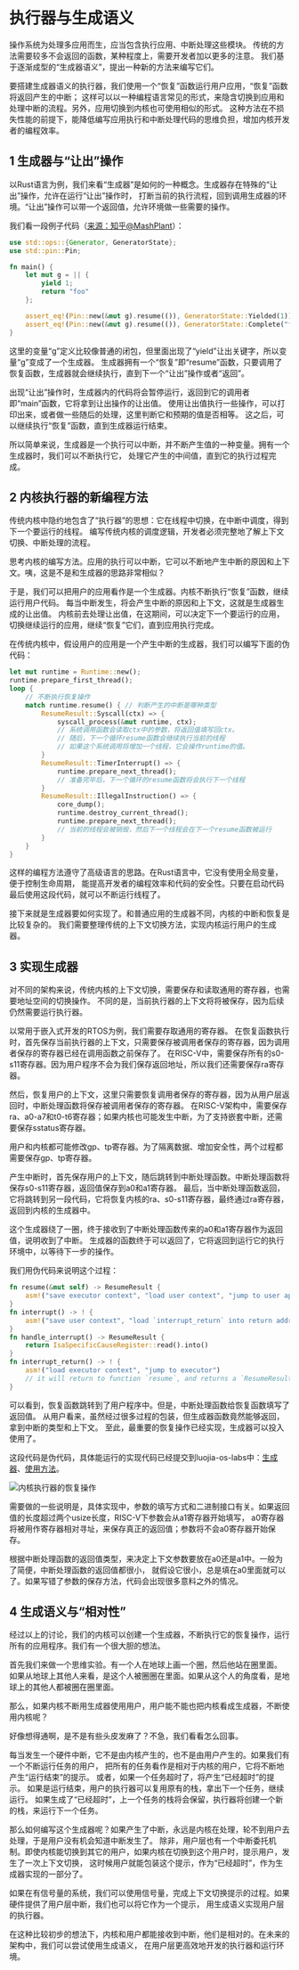 # 执行器与生成语义

操作系统为处理多应用而生，应当包含执行应用、中断处理这些模块。
传统的方法需要较多不会返回的函数，某种程度上，需要开发者加以更多的注意。
我们基于逐渐成型的“生成器语义”，提出一种新的方法来编写它们。

要搭建生成器语义的执行器，我们使用一个“恢复”函数运行用户应用，“恢复”函数将返回产生的中断；
这样可以以一种编程语言常见的形式，来隐含切换到应用和处理中断的流程。另外，应用切换到内核也可使用相似的形式。
这种方法在不损失性能的前提下，能降低编写应用执行和中断处理代码的思维负担，增加内核开发者的编程效率。

## 1 生成器与“让出”操作

以Rust语言为例，我们来看“生成器”是如何的一种概念。生成器存在特殊的“让出”操作，允许在运行“让出”操作时，
打断当前的执行流程，回到调用生成器的环境。“让出”操作可以带一个返回值，允许环境做一些需要的操作。

我们看一段例子代码（[来源：知乎@MashPlant](https://zhuanlan.zhihu.com/p/157496421)）：

```rust
use std::ops::{Generator, GeneratorState};
use std::pin::Pin;

fn main() {
    let mut g = || {
        yield 1;
        return "foo"
    };  

    assert_eq!(Pin::new(&mut g).resume(()), GeneratorState::Yielded(1));
    assert_eq!(Pin::new(&mut g).resume(()), GeneratorState::Complete("foo"));
}
```

这里的变量“g”定义比较像普通的闭包，但里面出现了“yield”让出关键字，所以变量“g”变成了一个生成器。
生成器拥有一个“恢复”即“resume”函数，只要调用了恢复函数，生成器就会继续执行，直到下一个“让出”操作或者“返回”。

出现“让出”操作时，生成器内的代码将会暂停运行，返回到它的调用者即“main”函数，它将拿到让出操作的让出值。
使用让出值执行一些操作，可以打印出来，或者做一些随后的处理，这里判断它和预期的值是否相等。
这之后，可以继续执行“恢复”函数，直到生成器运行结束。

所以简单来说，生成器是一个执行可以中断，并不断产生值的一种变量。拥有一个生成器时，我们可以不断执行它，
处理它产生的中间值，直到它的执行过程完成。

## 2 内核执行器的新编程方法

传统内核中隐约地包含了“执行器”的思想：它在线程中切换，在中断中调度，得到下一个要运行的线程。
编写传统内核的调度逻辑，开发者必须完整地了解上下文切换、中断处理的流程。

思考内核的编写方法。应用的执行可以中断，它可以不断地产生中断的原因和上下文。咦，这是不是和生成器的思路非常相似？

于是，我们可以把用户的应用看作是一个生成器。内核不断执行“恢复”函数，继续运行用户代码。
每当中断发生，将会产生中断的原因和上下文，这就是生成器生成的让出值。
内核前去处理让出值，在这期间，可以决定下一个要运行的应用，切换继续运行的应用，继续“恢复”它们，直到应用执行完成。

在传统内核中，假设用户的应用是一个产生中断的生成器，我们可以编写下面的伪代码：

```rust
let mut runtime = Runtime::new();
runtime.prepare_first_thread();
loop {
    // 不断执行恢复操作
    match runtime.resume() { // 判断产生的中断是哪种类型
        ResumeResult::Syscall(ctx) => {
            syscall_process(&mut runtime, ctx); 
            // 系统调用函数会读取ctx中的参数，将返回值填写回ctx。
            // 随后，下一个循环resume函数会继续执行当前的线程
            // 如果这个系统调用将增加一个线程，它会操作runtime的值。
        }
        ResumeResult::TimerInterrupt() => {
            runtime.prepare_next_thread();
            // 准备完毕后，下一个循环的resume函数将会执行下一个线程
        }
        ResumeResult::IllegalInstruction() => {
            core_dump();
            runtime.destroy_current_thread();
            runtime.prepare_next_thread();
            // 当前的线程会被销毁，然后下一个线程会在下一个resume函数被运行
        }
    }
}
```

这样的编程方法遵守了高级语言的思路。在Rust语言中，它没有使用全局变量，便于控制生命周期，
能提高开发者的编程效率和代码的安全性。只要在启动代码最后使用这段代码，就可以不断运行线程了。

接下来就是生成器要如何实现了。和普通应用的生成器不同，内核的中断和恢复是比较复杂的。
我们需要整理传统的上下文切换方法，实现内核运行用户的生成器。

## 3 实现生成器

对不同的架构来说，传统内核的上下文切换，需要保存和读取通用的寄存器，也需要地址空间的切换操作。
不同的是，当前执行器的上下文将将被保存，因为后续仍然需要运行执行器。

以常用于嵌入式开发的RTOS为例，我们需要存取通用的寄存器。
在恢复函数执行时，首先保存当前执行器的上下文，只需要保存被调用者保存的寄存器，因为调用者保存的寄存器已经在调用函数之前保存了。
在RISC-V中，需要保存所有的s0-s11寄存器。因为用户程序不会为我们保存返回地址，所以我们还需要保存ra寄存器。

然后，恢复用户的上下文，这里只需要恢复调用者保存的寄存器，因为从用户层返回时，中断处理函数将保存被调用者保存的寄存器。
在RISC-V架构中，需要保存ra、a0-a7和t0-t6寄存器；如果内核也可能发生中断，为了支持嵌套中断，还需要保存sstatus寄存器。

用户和内核都可能修改gp、tp寄存器。为了隔离数据、增加安全性，两个过程都需要保存gp、tp寄存器。

产生中断时，首先保存用户的上下文，随后跳转到中断处理函数。中断处理函数将保存s0-s11寄存器，返回值保存到a0和a1寄存器。
最后，当中断处理函数返回，它将跳转到另一段代码，它将恢复内核的ra、s0-s11寄存器，最终通过ra寄存器，返回到内核的生成器中。

这个生成器绕了一圈，终于接收到了中断处理函数传来的a0和a1寄存器作为返回值，说明收到了中断。
生成器的函数终于可以返回了，它将返回到运行它的执行环境中，以等待下一步的操作。

我们用伪代码来说明这个过程：

```rust
fn resume(&mut self) -> ResumeResult { 
    asm!("save executor context", "load user context", "jump to user application")
}
fn interrupt() -> ! { 
    asm!("save user context", "load `interrupt_return` into return address", "jump to handle_interrupt")
}
fn handle_interrupt() -> ResumeResult { 
    return IsaSpecificCauseRegister::read().into()
}
fn interrupt_return() -> ! {
    asm!("load executor context", "jump to executor") 
    // it will return to function `resume`, and returns a `ResumeResult` from handle_interrupt
}
```

可以看到，恢复函数跳转到了用户程序中。但是，中断处理函数给恢复函数填写了返回值。
从用户看来，虽然经过很多过程的包装，但生成器函数竟然能够返回，拿到中断的类型和上下文。
至此，最重要的恢复操作已经实现，生成器可以投入使用了。

这段代码是伪代码，具体能运行的实现代码已经提交到luojia-os-labs中：[生成器](https://github.com/HUST-OS/luojia-os-labs/blob/main/01b-magic-return-kern/kernel/src/executor.rs)、[使用方法](https://github.com/HUST-OS/luojia-os-labs/blob/b3876866f2b6e2b6ad7bd1eba286fbaa9a6cca8a/01b-magic-return-kern/kernel/src/main.rs#L37)。

![内核执行器的恢复操作](内核执行器的恢复操作.png)

需要做的一些说明是，具体实现中，参数的填写方式和二进制接口有关。如果返回值的长度超过两个usize长度，RISC-V下参数会从a1寄存器开始填写，
a0寄存器将被用作寄存器相对寻址，来保存真正的返回值；参数将不会a0寄存器开始保存。

根据中断处理函数的返回值类型，来决定上下文参数要放在a0还是a1中。一般为了简便，中断处理函数的返回值都很小，
就假设它很小，总是填在a0里面就可以了。如果写错了参数的保存方法，代码会出现很多意料之外的情况。

## 4 生成语义与“相对性”

经过以上的讨论，我们的内核可以创建一个生成器，不断执行它的恢复操作，运行所有的应用程序。我们有一个很大胆的想法。

首先我们来做一个思维实验。有一个人在地球上画一个圈，然后他站在圈里面。
如果从地球上其他人来看，是这个人被圈圈在里面。如果从这个人的角度看，是地球上的其他人都被圈在圈里面。

那么，如果内核不断用生成器使用用户，用户能不能也把内核看成生成器，不断使用内核呢？

好像想得通啊，是不是有些头皮发麻了？不急，我们看看怎么回事。

每当发生一个硬件中断，它不是由内核产生的，也不是由用户产生的。如果我们有一个不断运行任务的用户，
把所有的任务看作是相对于内核的用户，它将不断地产生“运行结束”的提示。
或者，如果一个任务超时了，将产生“已经超时”的提示。
如果是运行结束，用户的执行器可以复用原有的栈，拿出下一个任务，继续运行。
如果生成了“已经超时”，上一个任务的栈将会保留，执行器将创建一个新的栈，来运行下一个任务。

那么如何编写这个生成器呢？如果产生了中断，永远是内核在处理，轮不到用户去处理，于是用户没有机会知道中断发生了。
除非，用户层也有一个中断委托机制。即使内核能切换到其它的用户，如果内核在切换到这个用户时，提示用户，发生了一次上下文切换，
这时候用户就能包装这个提示，作为“已经超时”，作为生成器实现的一部分了。

如果在有信号量的系统，我们可以使用信号量，完成上下文切换提示的过程。如果硬件提供了用户层中断，我们也可以将它作为一个提示，
用生成语义实现用户层的执行器。

在这种比较初步的想法下，内核和用户都能接收到中断，他们是相对的。在未来的架构中，我们可以尝试使用生成语义，
在用户层更高效地开发的执行器和运行环境。
